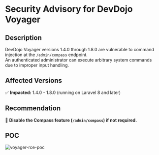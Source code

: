 # Security Advisory for DevDojo Voyager

## Description  
DevDojo Voyager versions 1.4.0 through 1.8.0 are vulnerable to command injection at the `/admin/compass` endpoint.  
An authenticated administrator can execute arbitrary system commands due to improper input handling.  

## Affected Versions  
✅ **Impacted:** 1.4.0 - 1.8.0 (running on Laravel 8 and later)  

## Recommendation  
🔹 **Disable the Compass feature (`/admin/compass`) if not required.**  
## POC
![voyager-rce-poc](https://github.com/user-attachments/assets/c22ff2b0-5452-46da-b2c1-07c23e4572f0)

